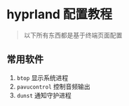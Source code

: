  # hyprland 配置教程

> 以下所有东西都是基于终端页面配置

## 常用软件

1. `btop` 显示系统进程
2. `pavucontrol` 控制音频输出
3. `dunst` 通知守护进程





